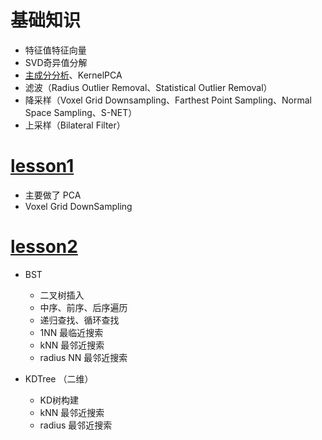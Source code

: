# 基础知识

- 特征值特征向量
- SVD奇异值分解
- [主成分分析](https://zhuanlan.zhihu.com/p/77151308)、KernelPCA
- 滤波（Radius Outlier Removal、Statistical Outlier Removal）
- 降采样（Voxel Grid Downsampling、Farthest Point Sampling、Normal Space Sampling、S-NET）
- 上采样（Bilateral Filter）

# [lesson1](./lesson1)
- 主要做了 PCA
- Voxel Grid DownSampling

# [lesson2](./lesson2)
- BST
    - 二叉树插入
    - 中序、前序、后序遍历
    - 递归查找、循环查找
    - 1NN 最临近搜索
    - kNN 最邻近搜索
    - radius NN 最邻近搜索
  
- KDTree （二维）
    - KD树构建
    - kNN 最邻近搜索
    - radius 最邻近搜索